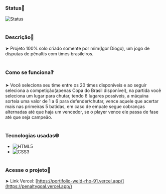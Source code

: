 ### Status📌
![Status](https://img.shields.io/static/v1?style=for-the-badge&label=Status&message=FINALIZADO&color=blue)
<br><br>
### Descrição📄
➤ Projeto 100% solo criado somente por mim(Igor Diogo), um jogo de disputas de pênaltis com times brasileiros.
<br><br>
### Como se funciona❓
➤ Você seleciona seu time entre os 20 times disponíveis e ao seguir seleciona a competição(apenas Copa do Brasil disponível), na partida você seleciona um lugar para chutar,
tendo 6 lugares possíveis, a máquina sorteia uma valor de 1 a 6 para defender/chutar, vence aquele que acertar mais nas primeiras 5 batidas, em caso de empate segue cobranças alternadas
até que haja um vencedor, se o player vence ele passa de fase até que seja campeão.
<br><br>
### Tecnologias usadas🌐
- ![HTML5](https://img.shields.io/badge/HTML5-E34F26?style=for-the-badge&logo=html5&logoColor=white)
- ![CSS3](https://img.shields.io/badge/CSS3-1572B6?style=for-the-badge&logo=css3&logoColor=white)
<br><br>
### Acesse o projeto🔎
➤ Link Vercel: [https://portifolio-weld-rho-91.vercel.app/](https://penaltygoal.vercel.app/)
